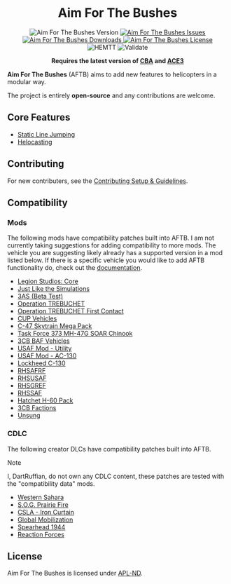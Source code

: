 <!-- If you want to make changes to this README, you need to also modify the README.md in the docs folder as well -->

<h1 align="center">Aim For The Bushes</h1>
<p align="center">
    <img src="https://img.shields.io/badge/Version-0.0.0-blue?style=flat-square" alt="Aim For The Bushes Version">
    <a href="https://github.com/DartsArmaMods/AimForTheBushes/issues">
        <img src="https://img.shields.io/github/issues-raw/DartsArmaMods/AimForTheBushes.svg?style=flat-square&label=Issues" alt="Aim For The Bushes Issues">
    </a>
    <a href="https://steamcommunity.com/sharedfiles/filedetails/?id=3317533489">
        <img src="https://img.shields.io/steam/downloads/3317533489.svg?style=flat-square&label=Downloads" alt="Aim For The Bushes Downloads">
    </a>
    <a href="https://github.com/DartsArmaMods/AimForTheBushes/blob/master/LICENSE">
        <img src="https://img.shields.io/badge/License-APL ND-red?style=flat-square" alt="Aim For The Bushes License">
    </a>
    <br>
    <img src="https://img.shields.io/github/actions/workflow/status/DartsArmaMods/AimForTheBushes/hemtt.yml?style=flat-square&label=HEMTT" alt="HEMTT">
    <img src="https://img.shields.io/github/actions/workflow/status/DartsArmaMods/AimForTheBushes/arma.yml?style=flat-square&label=Validate" alt="Validate">
</p>

<p align="center">
    <b>Requires the latest version of <a href="https://github.com/CBATeam/CBA_A3/releases/latest">CBA</a> and <a href="https://github.com/acemod/ACE3/releases/latest">ACE3</a></b>
</p>

**Aim For The Bushes** (AFTB) aims to add new features to helicopters in a modular way.

The project is entirely **open-source** and any contributions are welcome.

## Core Features
- [Static Line Jumping](https://darts-arma-mods.gitbook.io/aim-for-the-bushes/features/static-line)
- [Helocasting](https://darts-arma-mods.gitbook.io/aim-for-the-bushes/features/helocast)

## Contributing
For new contributers, see the [Contributing Setup & Guidelines](https://github.com/DartsArmaMods/AimForTheBushes/blob/main/.github/CONTRIBUTING.md).

## Compatibility
### Mods
The following mods have compatibility patches built into AFTB.
I am not currently taking suggestions for adding compatibility to more mods. The vehicle you are suggesting likely already has a supported version in a mod listed below. If there is a specific vehicle you would like to add AFTB functionality do, check out the [documentation](https://github.com/DartsArmaMods/AimForTheBushes/blob/main/docs/frameworks).

- [Legion Studios: Core](https://steamcommunity.com/sharedfiles/filedetails/?id=2162749089)
- [Just Like the Simulations](https://steamcommunity.com/sharedfiles/filedetails/?id=1940589429)
- [3AS (Beta Test)](https://steamcommunity.com/sharedfiles/filedetails/?id=2058554822)
- [Operation TREBUCHET](https://steamcommunity.com/workshop/filedetails/?id=769440155)
- [Operation TREBUCHET First Contact](https://steamcommunity.com/sharedfiles/filedetails/?id=1572627279)
- [CUP Vehicles](https://steamcommunity.com/sharedfiles/filedetails/?id=541888371)
- [C-47 Skytrain Mega Pack](https://steamcommunity.com/sharedfiles/filedetails/?id=2894199585)
- [Task Force 373 MH-47G SOAR Chinook](https://steamcommunity.com/sharedfiles/filedetails/?id=2993751324)
- [3CB BAF Vehicles](https://steamcommunity.com/sharedfiles/filedetails/?id=893349825)
- [USAF Mod - Utility](https://steamcommunity.com/sharedfiles/filedetails/?id=2397376046)
- [USAF Mod - AC-130](https://steamcommunity.com/sharedfiles/filedetails/?id=2226368165)
- [Lockheed C-130](https://steamcommunity.com/sharedfiles/filedetails/?id=375880426)
- [RHSAFRF](https://steamcommunity.com/sharedfiles/filedetails/?id=843425103)
- [RHSUSAF](https://steamcommunity.com/sharedfiles/filedetails/?id=843577117)
- [RHSGREF](https://steamcommunity.com/sharedfiles/filedetails/?id=843593391)
- [RHSSAF](https://steamcommunity.com/sharedfiles/filedetails/?id=843632231)
- [Hatchet H-60 Pack](https://steamcommunity.com/sharedfiles/filedetails/?id=1745501605)
- [3CB Factions](https://steamcommunity.com/workshop/filedetails/?id=1673456286)
- [Unsung](https://steamcommunity.com/sharedfiles/filedetails/?id=943001311)

### CDLC
The following creator DLCs have compatibility patches built into AFTB.
> [!NOTE]
> I, DartRuffian, do not own any CDLC content, these patches are tested with the "compatibility data" mods.

- [Western Sahara](https://store.steampowered.com/app/1681170/Arma_3_Creator_DLC_Western_Sahara)
- [S.O.G. Prairie Fire](https://store.steampowered.com/app/1227700/Arma_3_Creator_DLC_SOG_Prairie_Fire)
- [CSLA - Iron Curtain](https://store.steampowered.com/app/1294440/Arma_3_Creator_DLC_CSLA_Iron_Curtain)
- [Global Mobilization](https://store.steampowered.com/app/1042220/Arma_3_Creator_DLC_Global_Mobilization__Cold_War_Germany)
- [Spearhead 1944](https://store.steampowered.com/app/1175380/Arma_3_Creator_DLC_Spearhead_1944)
- [Reaction Forces](https://store.steampowered.com/app/2647760/Arma_3_Creator_DLC_Reaction_Forces)

## License
Aim For The Bushes is licensed under [APL-ND](https://github.com/DartsArmaMods/AimForTheBushes/blob/main/LICENSE.md).